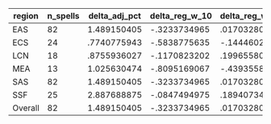 region|n_spells|delta_adj_pct|delta_reg_w_10|delta_reg_w_20|delta_reg_w_30|delta_reg_w_40|delta_reg_w_50|delta_reg_w_60|delta_reg_w_70|delta_reg_w_80|delta_reg_w_90
---|---|---|---|---|---|---|---|---|---|---|---
EAS|82|1.489150405|-.3233734965|.0170328077|.4159353375|.8684633374|1.208683968|1.635900736|1.98835206|2.833551884|3.556695223
ECS|24|.7740775943|-.5838775635|-.1444602013|.1917898208|.5741840601|.6788892746|.8586306572|1.056338549|1.405039191|2.244492292
LCN|18|.8755936027|-.1170823202|.1996558011|.3489952981|.5060367584|.6157662272|.6422293782|1.290894747|1.808432937|2.01589489
MEA|13|1.025630474|-.8095169067|-.4393558502|-.1648273468|-.1648273468|.8876209259|1.163887024|1.163887024|2.795576096|3.300628185
SAS|82|1.489150405|-.3233734965|.0170328077|.4159353375|.8684633374|1.208683968|1.635900736|1.98835206|2.833551884|3.556695223
SSF|25|2.887688875|-.0847494975|.1894073486|.9247283936|1.928851843|2.317980051|3.383987665|3.88318944|5.09958601|6.253621578
Overall|82|1.489150405|-.3233734965|.0170328077|.4159353375|.8684633374|1.208683968|1.635900736|1.98835206|2.833551884|3.556695223
